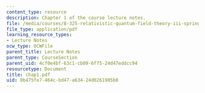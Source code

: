 ```yaml
---
content_type: resource
description: Chapter 1 of the course lecture notes.
file: /media/courses/8-325-relativistic-quantum-field-theory-iii-spring-2003/0b475fe7464cbd47a63424d0261905b8_chap1.pdf
file_type: application/pdf
learning_resource_types:
- Lecture Notes
ocw_type: OCWFile
parent_title: Lecture Notes
parent_type: CourseSection
parent_uid: 4cf0e4bf-63c1-cb09-6f75-24d47eddcc94
resourcetype: Document
title: chap1.pdf
uid: 0b475fe7-464c-bd47-a634-24d0261905b8
---
```

